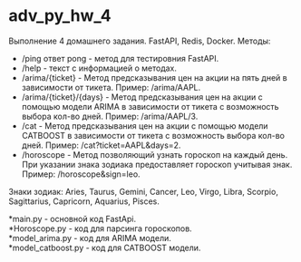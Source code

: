 # adv_py_hw_4
Выполнение 4 домашнего задания. FastAPI, Redis, Docker.
Методы:
* /ping ответ pong - метод для тестировния FastAPI.
* /help - текст с информацией о методах.
* /arima/{ticket} - Метод предсказывания цен на акции на пять дней в зависимости от тикета. Пример: /arima/AAPL.
* /arima/{ticket}/{days} - Метод предсказывания цен на акции с помощью модели ARIMA в зависимости от тикета с возможность выбора кол-во дней. Пример: /arima/AAPL/3.
* /cat - Метод предсказывания цен на акции с помощью модели CATBOOST в зависимости от тикета с возможность выбора кол-во дней. Пример: /cat?ticket=AAPL&days=2.
* /horoscope - Метод позволяющий узнать гороскоп на каждый день. При указании знака зодиака предоставляет гороскоп учитывая знак. Пример: /horoscope&sign=leo.

Знаки зодиак: Aries, Taurus, Gemini, Cancer, Leo, Virgo, Libra, Scorpio, Sagittarius, Capricorn, Aquarius, Pisces.

*main.py - основной код FastApi.\
*Horoscope.py - код для парсинга гороскопов.\
*model_arima.py - код для ARIMA модели.\
*model_catboost.py - код для CATBOOST модели.
